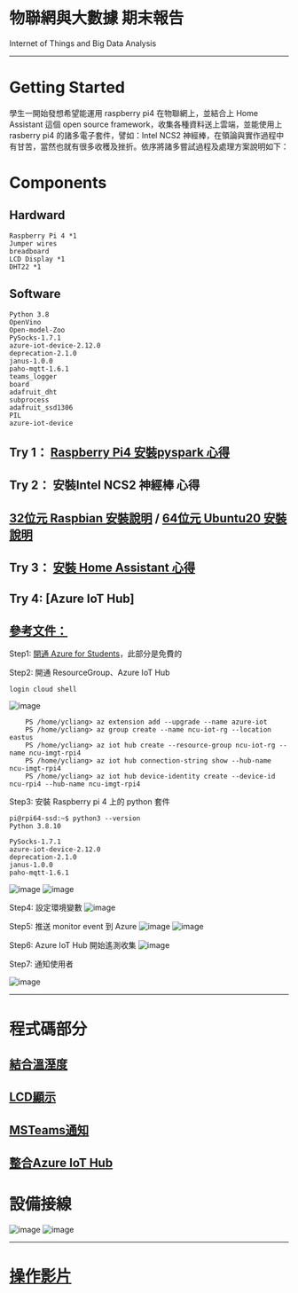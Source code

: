 # 物聯網與大數據 期末報告
Internet of Things and Big Data Analysis

---
# Getting Started

學生一開始發想希望能運用 raspberry pi4 在物聯網上，並結合上 Home Assistant 這個 open source framework，收集各種資料送上雲端，並能使用上 rasberry pi4 的諸多電子套件，譬如：Intel NCS2 神經棒，在領論與實作過程中有甘苦，當然也就有很多收穫及挫折。依序將諸多嘗試過程及處理方案說明如下：

# Components
## Hardward
```
Raspberry Pi 4 *1
Jumper wires
breadboard
LCD Display *1
DHT22 *1
```
## Software
```
Python 3.8
OpenVino
Open-model-Zoo
PySocks-1.7.1 
azure-iot-device-2.12.0 
deprecation-2.1.0 
janus-1.0.0 
paho-mqtt-1.6.1
teams_logger
board
adafruit_dht
subprocess
adafruit_ssd1306
PIL
azure-iot-device
```
## Try 1： [Raspberry Pi4 安裝pyspark 心得](https://github.com/RalphLiang/ncu-imgt-iot-hw2023/blob/master/spark_install.md)

## Try 2： 安裝Intel NCS2 神經棒 心得
## [32位元 Raspbian 安裝說明](https://github.com/RalphLiang/ncu-imgt-iot-hw2023/blob/master/intel_NCS2_install.md) / [64位元 Ubuntu20 安裝說明](https://github.com/RalphLiang/ncu-imgt-iot-hw2023/blob/master/install_NCS2_detail.md) 

## Try 3： [安裝 Home Assistant 心得](https://github.com/RalphLiang/ncu-imgt-iot-hw2023/blob/master/Install_Home_Assistant.md)

## Try 4: [Azure IoT Hub]
## [參考文件：](https://gloveboxes.github.io/Raspberry-Pi-Python-Environment-Monitor-with-the-Pimoroni-Enviro-Air-Quality-PMS5003-Sensor/zdocs/module_1_create_iot_hub/)

Step1: [開通 Azure for Students](https://azure.microsoft.com/en-us/free/students/)，此部分是免費的 

Step2: 開通 ResourceGroup、Azure IoT Hub

    login cloud shell
![image](https://user-images.githubusercontent.com/47648250/211613950-a5db8dce-0b9f-4cc1-ab37-dc30edcb6ecb.png)    
```
    PS /home/ycliang> az extension add --upgrade --name azure-iot
    PS /home/ycliang> az group create --name ncu-iot-rg --location eastus
    PS /home/ycliang> az iot hub create --resource-group ncu-iot-rg --name ncu-imgt-rpi4
    PS /home/ycliang> az iot hub connection-string show --hub-name ncu-imgt-rpi4
    PS /home/ycliang> az iot hub device-identity create --device-id ncu-rpi4 --hub-name ncu-imgt-rpi4
```

Step3: 安裝 Raspberry pi 4 上的 python 套件
```
pi@rpi64-ssd:~$ python3 --version
Python 3.8.10

PySocks-1.7.1 
azure-iot-device-2.12.0 
deprecation-2.1.0 
janus-1.0.0 
paho-mqtt-1.6.1
```
![image](https://user-images.githubusercontent.com/47648250/211614468-fcc70f21-d2f5-4581-9b47-003e553b7065.png)
![image](https://user-images.githubusercontent.com/47648250/211614897-a7a555eb-8e98-4b13-beee-9670f6213560.png)

Step4: 設定環境變數
![image](https://user-images.githubusercontent.com/47648250/211616518-519f0f60-388c-451d-8849-79f72c0d8b58.png)

Step5: 推送 monitor event 到 Azure
![image](https://user-images.githubusercontent.com/47648250/211617378-4490322b-2b06-4ab9-92eb-3112897bf199.png)
![image](https://user-images.githubusercontent.com/47648250/211617691-c5e22cfd-a7e5-4946-96d0-7933832d5fcd.png)

Step6: Azure IoT Hub 開始遙測收集
![image](https://user-images.githubusercontent.com/47648250/211617221-545a3ab7-3983-45cd-bf09-a8dcdaa78d51.png)

Step7: 通知使用者

![image](https://user-images.githubusercontent.com/47648250/211783613-cb10ed38-7bd1-4dca-8bdd-04646478fe8d.png)

---

# 程式碼部分
## [結合溫溼度](https://github.com/RalphLiang/Adafruit_Python_SSD1306/blob/master/examples/stats2.py)
## [LCD顯示](https://github.com/RalphLiang/Adafruit_Python_SSD1306/blob/master/examples/dht22.py) 
## [MSTeams通知](https://github.com/RalphLiang/Adafruit_Python_SSD1306/blob/master/examples/Team-Notification-IoT.py)
## [整合Azure IoT Hub](https://github.com/RalphLiang/azure-iot-sdk-python/blob/master/samples/pnp/ncu_controller_with_thermostats.py)

# 設備接線
![image](https://user-images.githubusercontent.com/47648250/211786362-8c61aa5d-2893-4257-b0d5-786a948a8ede.png)
![image](https://user-images.githubusercontent.com/47648250/211786231-08cfbea8-0371-4248-9d2b-4426ff31110b.png)

---

# [操作影片](https://drive.google.com/file/d/1cZ8wN2L1ZRrBtWlk0n_6CHMhKaV-o6YX/view?usp=sharing)

